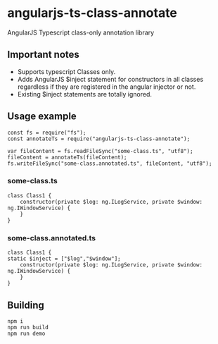 # angularjs-ts-class-annotate
AngularJS Typescript class-only annotation library

## Important notes
* Supports typescript Classes only.
* Adds AngularJS $inject statement for constructors in all classes regardless if they are registered in the angular injector or not.
* Existing $inject statements are totally ignored.

## Usage example
```
const fs = require("fs");
const annotateTs = require("angularjs-ts-class-annotate");

var fileContent = fs.readFileSync("some-class.ts", "utf8");
fileContent = annotateTs(fileContent);
fs.writeFileSync("some-class.annotated.ts", fileContent, "utf8");
```

### some-class.ts
```
class Class1 {
	constructor(private $log: ng.ILogService, private $window: ng.IWindowService) {
	}
}
```
### some-class.annotated.ts
```
class Class1 {
static $inject = ["$log","$window"];
	constructor(private $log: ng.ILogService, private $window: ng.IWindowService) {
	}
}
```

## Building
```
npm i
npm run build
npm run demo
```
